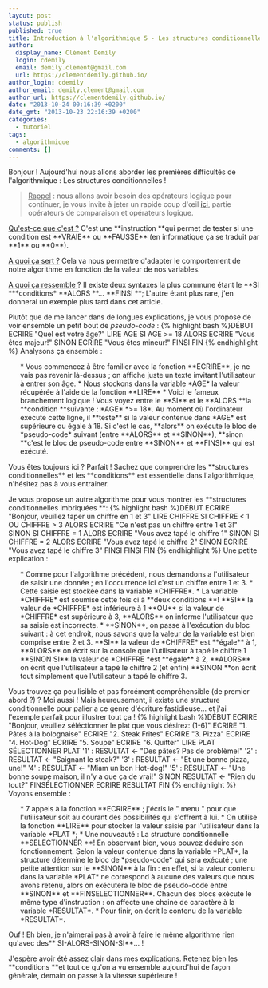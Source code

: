 ```yaml
---
layout: post
status: publish
published: true
title: Introduction à l'algorithmique 5 - Les structures conditionnelles
author:
  display_name: Clément Demily
  login: cdemily
  email: demily.clement@gmail.com
  url: https://clementdemily.github.io/
author_login: cdemily
author_email: demily.clement@gmail.com
author_url: https://clementdemily.github.io/
date: "2013-10-24 00:16:39 +0200"
date_gmt: "2013-10-23 22:16:39 +0200"
categories:
  - tutoriel
tags:
  - algorithmique
comments: []
---
```


Bonjour ! Aujourd'hui nous allons aborder les premières difficultés de l'algorithmique : Les structures conditionnelles !

<blockquote>
<span style="text-decoration: underline;">Rappel</span> : nous allons avoir besoin des opérateurs logique pour continuer, je vous invite à jeter un rapide coup d'&oelig;il <a title="Introduction à l'algorithmique 2 - Quelques notions-clé" href="{{ site.base_url }}/2013/10/21/introduction-a-lalgorithmique-2/">ici</a>, partie opérateurs de comparaison et opérateurs logique.</blockquote>
<span style="text-decoration: underline;">Qu'est-ce que c'est ?</span> C'est une **instruction **qui permet de tester si une condition est **VRAIE** ou **FAUSSE** (en informatique ça se traduit par **1** ou **0**).

<span style="text-decoration: underline;">A quoi ça sert ?</span> Cela va nous permettre d'adapter le comportement de notre algorithme en fonction de la valeur de nos variables.

<span style="text-decoration: underline;">A quoi ça ressemble </span>? Il existe deux syntaxes la plus commune étant le **SI \***conditions\* **ALORS **&hellip; **FINSI **; L'autre étant plus rare, j'en donnerai un exemple plus tard dans cet article.

Plutôt que de me lancer dans de longues explications, je vous propose de voir ensemble un petit bout de _pseudo-code_ :
{% highlight bash %}DÉBUT
ECRIRE "Quel est votre âge?"
LIRE AGE
SI AGE >= 18 ALORS
ECRIRE "Vous êtes majeur!"
SINON
ECRIRE "Vous êtes mineur!"
FINSI
FIN
{% endhighlight %}
Analysons ça ensemble :

<ol>
 * Vous commencez à être familier avec la fonction **ECRIRE**, je ne vais pas revenir là-dessus ; on affiche juste un texte invitant l'utilisateur à entrer son âge.
 * Nous stockons dans la variable *AGE* la valeur récupérée à l'aide de la fonction **LIRE**
 * Voici le fameux branchement logique ! Vous voyez entre le **SI** et le **ALORS **la **condition **suivante : *AGE* *>= 18*. Au moment où l'ordinateur exécute cette ligne, il **teste** si la valeur contenue dans *AGE* est supérieure ou égale à 18. Si c'est le cas, **alors** on exécute le bloc de *pseudo-code* suivant (entre **ALORS** et **SINON**), **sinon **c'est le bloc de pseudo-code entre **SINON** et **FINSI** qui est exécuté.
</ol>
Vous êtes toujours ici ? Parfait ! Sachez que comprendre les **structures conditionnelles** et les **conditions** est essentielle dans l'algorithmique, n'hésitez pas à vous entrainer.

Je vous propose un autre algorithme pour vous montrer les **structures conditionnelles imbriquées **:
{% highlight bash %}DÉBUT
ECRIRE "Bonjour, veuillez taper un chiffre en 1 et 3"
LIRE CHIFFRE
SI CHIFFRE < 1 OU CHIFFRE > 3 ALORS
ECRIRE "Ce n'est pas un chiffre entre 1 et 3!"
SINON
SI CHIFFRE = 1 ALORS
ECRIRE "Vous avez tapé le chiffre 1"
SINON SI CHIFFRE = 2 ALORS
ECRIRE "Vous avez tapé le chiffre 2"
SINON
ECRIRE "Vous avez tapé le chiffre 3"
FINSI
FINSI
FIN
{% endhighlight %}
Une petite explication :

<ol>
 * Comme pour l'algorithme précédent, nous demandons a l'utilisateur de saisir une donnée ; en l'occurrence ici c'est un chiffre entre 1 et 3.
 * Cette saisie est stockée dans la variable *CHIFFRE*.
 * La variable *CHIFFRE* est soumise cette fois ci à **deux conditions **! **SI** la valeur de *CHIFFRE* est inférieure à 1 **OU** si la valeur de *CHIFFRE* est supérieure à 3, **ALORS** on informe l'utilisateur que sa saisie est incorrecte.
 * **SINON**, on passe à l'exécution du bloc suivant : à cet endroit, nous savons que la valeur de la variable est bien comprise entre 2 et 3. **SI** la valeur de *CHIFFRE* est **égale** à 1, **ALORS** on écrit sur la console que l'utilisateur à tapé le chiffre 1 **SINON SI** la valeur de *CHIFFRE *est **égale** à 2, **ALORS** on écrit que l'utilisateur a tapé le chiffre 2 (et enfin) **SINON **on écrit tout simplement que l'utilisateur a tapé le chiffre 3.
</ol>
Vous trouvez ça peu lisible et pas forcément compréhensible (de premier abord ?) ? Moi aussi ! Mais heureusement, il existe une structure conditionnelle pour palier a ce genre d'écriture fastidieuse&hellip; et j'ai l'exemple parfait pour illustrer tout ça !
{% highlight bash %}DÉBUT
    ECRIRE "Bonjour, veuillez séléctionner le plat que vous désirez: (1-6)"
    ECRIRE "1. Pâtes à la bolognaise"
    ECRIRE "2. Steak Frites"
    ECRIRE "3. Pizza"
    ECRIRE "4. Hot-Dog"
    ECRIRE "5. Soupe"
    ECRIRE "6. Quitter"
    LIRE PLAT
    SÉLECTIONNER PLAT
        '1' : RESULTAT <- "Des pâtes? Pas de problème!"
        '2' : RESULTAT <- "Saignant le steak?"
        '3' : RESULTAT <- "Et une bonne pizza, une!"
        '4' : RESULTAT <- "Miam un bon Hot-dog!"
        '5' : RESULTAT <- "Une bonne soupe maison, il n'y a que ça de vrai!"
     SINON
        RESULTAT <- "Rien du tout?"
    FINSÉLECTIONNER
    ECRIRE RESULTAT
FIN
{% endhighlight %}
Voyons ensemble :
<ol>
 * 7 appels à la fonction **ECRIRE** ; j'écris le " menu " pour que l'utilisateur soit au courant des possibilités qui s'offrent à lui.
 * On utilise la fonction **LIRE** pour stocker la valeur saisie par l'utilisateur dans la variable *PLAT *;
 * Une nouveauté : La structure conditionnelle **SELECTIONNER **! En observant bien, vous pouvez déduire son fonctionnement. Selon la valeur contenue dans la variable *PLAT*, la structure détermine le bloc de *pseudo-code* qui sera exécuté ; une petite attention sur le **SINON** à la fin : en effet, si la valeur contenu dans la variable *PLAT* ne correspond à aucune des valeurs que nous avons retenu,  alors on exécutera le bloc de pseudo-code entre **SINON** et **FINSELECTIONNER**.  Chacun des blocs exécute le même type d'instruction : on affecte une chaine de caractère à la variable *RESULTAT*.
 * Pour finir, on écrit le contenu de la variable *RESULTAT*.
</ol>
Ouf ! Eh bien, je n'aimerai pas à avoir à faire le même algorithme rien qu'avec des** SI-ALORS-SINON-SI**&hellip; !

J'espère avoir été assez clair dans mes explications. Retenez bien les **conditions **et tout ce qu'on a vu ensemble aujourd'hui de façon générale, demain on passe à la vitesse supérieure !
